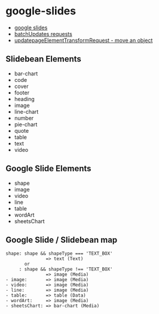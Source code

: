 # google-slides


- [google slides](https://developers.google.com/slides/)
- [batchUpdates requests](https://developers.google.com/slides/reference/rest/v1/presentations/request)
- [updatepageElementTransformRequest - move an object](https://developers.google.com/slides/reference/rest/v1/presentations/request#updatepageelementtransformrequest)

## Slidebean Elements

- bar-chart
- code
- cover
- footer
- heading
- image
- line-chart
- number
- pie-chart
- quote
- table
- text
- video

## Google Slide Elements
- shape
- image
- video
- line
- table
- wordArt
- sheetsChart

## Google Slide / Slidebean map

```
shape: shape && shapeType === 'TEXT_BOX'
               => text (Text)
       or
     : shape && shapeType !== 'TEXT_BOX'
               => image (Media)
- image:       => image (Media)
- video:       => image (Media)
- line:        => image (Media)
- table:       => table (Data)
- wordArt:     => image (Media)
- sheetsChart: => bar-chart (Media)
```